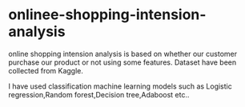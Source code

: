 # onlinee-shopping-intension-analysis
online shopping intension analysis is based on whether our customer purchase our product or not using some features. Dataset have been collected from Kaggle.

I have used classification machine learning models such as Logistic regression,Random forest,Decision tree,Adaboost etc..
